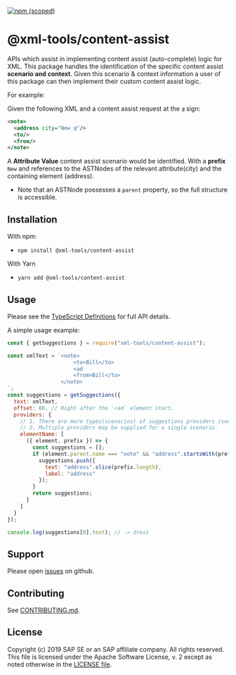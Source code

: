 [![npm (scoped)](https://img.shields.io/npm/v/@xml-tools/content-assist.svg)](https://www.npmjs.com/package/@xml-tools/content-assist)

# @xml-tools/content-assist

APIs which assist in implementing content assist (auto-complete) logic for XML.
This package handles the identification of the specific content assist **scenario and context**.
Given this scenario & context information a user of this package can then implement
their custom content assist logic.

For example:

Given the following XML and a content assist request at the `⇶` sign:

```xml
<note>
  <address city="New ⇶"/>
  <to/>
  <from/>
</note>
```

A **Attribute Value** content assist scenario would be identified.
With a **prefix** `New` and references to the ASTNodes
of the relevant attribute(city) and the containing element (address).

- Note that an ASTNode possesses a `parent` property, so the full structure is accessible.

## Installation

With npm:

- `npm install @xml-tools/content-assist`

With Yarn

- `yarn add @xml-tools/content-assist`

## Usage

Please see the [TypeScript Definitions](./api.d.ts) for full API details.

A simple usage example:

```javascript
const { getSuggestions } = require("xml-tools/content-assist");

const xmlText = `<note>
                     <to>Bill</to>
                     <ad
                     <from>Bill</to>
                 </note>
`;
const suggestions = getSuggestions({
  text: xmlText,
  offset: 66, // Right after the '<ad` element start.
  providers: {
    // 1. There are more types(scenarios) of suggestions providers (see api.d.ts)
    // 2. Multiple providers may be supplied for a single scenario.
    elementName: [
      ({ element, prefix }) => {
        const suggestions = [];
        if (element.parent.name === "note" && "address".startsWith(prefix)) {
          suggestions.push({
            text: "address".slice(prefix.length),
            label: "address"
          });
        }
        return suggestions;
      }
    ]
  }
});

console.log(suggestions[0].text); // -> dress
```

## Support

Please open [issues](https://github.com/SAP/xml-tols/issues) on github.

## Contributing

See [CONTRIBUTING.md](./CONTRIBUTING.md).

## License

Copyright (c) 2019 SAP SE or an SAP affiliate company. All rights reserved.
This file is licensed under the Apache Software License, v. 2 except as noted otherwise in the [LICENSE file](../../LICENSE).

[ast]: https://en.wikipedia.org/wiki/Abstract_syntax_tree
